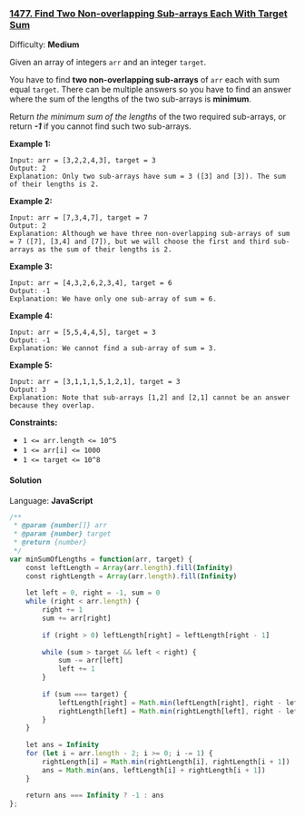 ### [1477\. Find Two Non-overlapping Sub-arrays Each With Target Sum](https://leetcode.com/problems/find-two-non-overlapping-sub-arrays-each-with-target-sum/)

Difficulty: **Medium**


Given an array of integers `arr` and an integer `target`.

You have to find **two non-overlapping sub-arrays** of `arr` each with sum equal `target`. There can be multiple answers so you have to find an answer where the sum of the lengths of the two sub-arrays is **minimum**.

Return _the minimum sum of the lengths_ of the two required sub-arrays, or return _**-1**_ if you cannot find such two sub-arrays.

**Example 1:**

```
Input: arr = [3,2,2,4,3], target = 3
Output: 2
Explanation: Only two sub-arrays have sum = 3 ([3] and [3]). The sum of their lengths is 2.
```

**Example 2:**

```
Input: arr = [7,3,4,7], target = 7
Output: 2
Explanation: Although we have three non-overlapping sub-arrays of sum = 7 ([7], [3,4] and [7]), but we will choose the first and third sub-arrays as the sum of their lengths is 2.
```

**Example 3:**

```
Input: arr = [4,3,2,6,2,3,4], target = 6
Output: -1
Explanation: We have only one sub-array of sum = 6.
```

**Example 4:**

```
Input: arr = [5,5,4,4,5], target = 3
Output: -1
Explanation: We cannot find a sub-array of sum = 3.
```

**Example 5:**

```
Input: arr = [3,1,1,1,5,1,2,1], target = 3
Output: 3
Explanation: Note that sub-arrays [1,2] and [2,1] cannot be an answer because they overlap.
```

**Constraints:**

*   `1 <= arr.length <= 10^5`
*   `1 <= arr[i] <= 1000`
*   `1 <= target <= 10^8`


#### Solution

Language: **JavaScript**

```javascript
/**
 * @param {number[]} arr
 * @param {number} target
 * @return {number}
 */
var minSumOfLengths = function(arr, target) {
    const leftLength = Array(arr.length).fill(Infinity)
    const rightLength = Array(arr.length).fill(Infinity)
    
    let left = 0, right = -1, sum = 0
    while (right < arr.length) {
        right += 1
        sum += arr[right]
        
        if (right > 0) leftLength[right] = leftLength[right - 1]
        
        while (sum > target && left < right) {
            sum -= arr[left]
            left += 1
        }
        
        if (sum === target) {
            leftLength[right] = Math.min(leftLength[right], right - left + 1)
            rightLength[left] = Math.min(rightLength[left], right - left + 1)
        }
    }
    
    let ans = Infinity
    for (let i = arr.length - 2; i >= 0; i -= 1) {
        rightLength[i] = Math.min(rightLength[i], rightLength[i + 1])
        ans = Math.min(ans, leftLength[i] + rightLength[i + 1])
    }
    
    return ans === Infinity ? -1 : ans
};
```